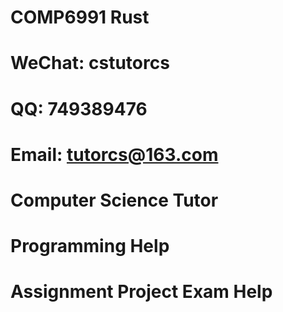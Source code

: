 # COMP6991 Rust
# WeChat: cstutorcs

# QQ: 749389476

# Email: tutorcs@163.com

# Computer Science Tutor

# Programming Help

# Assignment Project Exam Help
